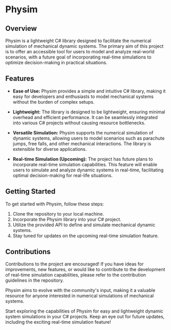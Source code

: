 # Physim

## Overview

Physim is a lightweight C# library designed to facilitate the numerical simulation of mechanical dynamic systems. The primary aim of this project is to offer an accessible tool for users to model and analyze real-world scenarios, with a future goal of incorporating real-time simulations to optimize decision-making in practical situations.

## Features

- **Ease of Use:** Physim provides a simple and intuitive C# library, making it easy for developers and enthusiasts to model mechanical systems without the burden of complex setups.

- **Lightweight:** The library is designed to be lightweight, ensuring minimal overhead and efficient performance. It can be seamlessly integrated into various C# projects without causing resource bottlenecks.

- **Versatile Simulation:** Physim supports the numerical simulation of dynamic systems, allowing users to model scenarios such as parachute jumps, free falls, and other mechanical interactions. The library is extensible for diverse applications.

- **Real-time Simulation (Upcoming):** The project has future plans to incorporate real-time simulation capabilities. This feature will enable users to simulate and analyze dynamic systems in real-time, facilitating optimal decision-making for real-life situations.

## Getting Started

To get started with Physim, follow these steps:

1. Clone the repository to your local machine.
2. Incorporate the Physim library into your C# project.
3. Utilize the provided API to define and simulate mechanical dynamic systems.
4. Stay tuned for updates on the upcoming real-time simulation feature.

## Contributions

Contributions to the project are encouraged! If you have ideas for improvements, new features, or would like to contribute to the development of real-time simulation capabilities, please refer to the contribution guidelines in the repository.

Physim aims to evolve with the community's input, making it a valuable resource for anyone interested in numerical simulations of mechanical systems.

Start exploring the capabilities of Physim for easy and lightweight dynamic system simulations in your C# projects. Keep an eye out for future updates, including the exciting real-time simulation feature!

